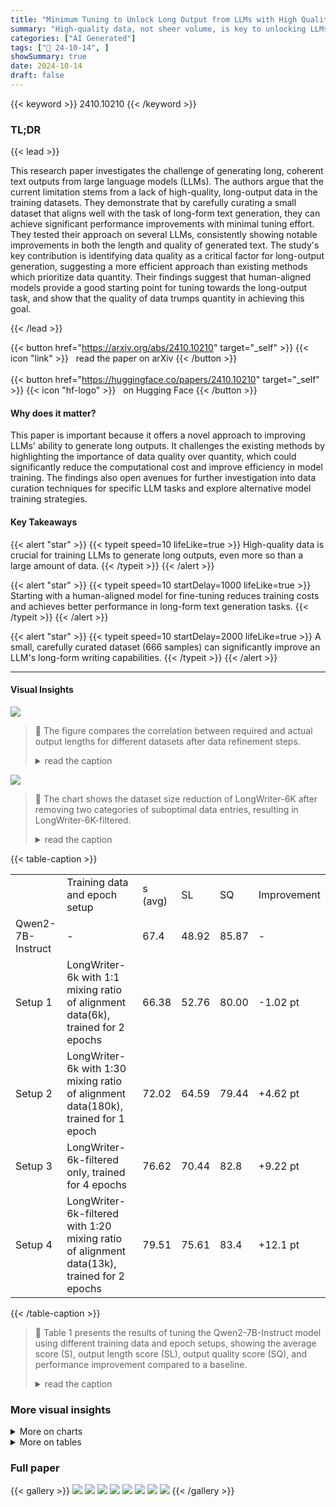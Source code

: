 ```yaml
---
title: "Minimum Tuning to Unlock Long Output from LLMs with High Quality Data as the Key"
summary: "High-quality data, not sheer volume, is key to unlocking LLMs' potential for generating long, coherent outputs, as demonstrated by significant performance improvements with minimal tuning."
categories: ["AI Generated"]
tags: ["🔖 24-10-14", ]
showSummary: true
date: 2024-10-14
draft: false
---
```


{{< keyword >}} 2410.10210 {{< /keyword >}}

### TL;DR


{{< lead >}}

This research paper investigates the challenge of generating long, coherent text outputs from large language models (LLMs).  The authors argue that the current limitation stems from a lack of high-quality, long-output data in the training datasets.  They demonstrate that by carefully curating a small dataset that aligns well with the task of long-form text generation, they can achieve significant performance improvements with minimal tuning effort.  They tested their approach on several LLMs, consistently showing notable improvements in both the length and quality of generated text.  The study's key contribution is identifying data quality as a critical factor for long-output generation, suggesting a more efficient approach than existing methods which prioritize data quantity.  Their findings suggest that human-aligned models provide a good starting point for tuning towards the long-output task, and show that the quality of data trumps quantity in achieving this goal.

{{< /lead >}}


{{< button href="https://arxiv.org/abs/2410.10210" target="_self" >}}
{{< icon "link" >}} &nbsp; read the paper on arXiv
{{< /button >}}
<br><br>
{{< button href="https://huggingface.co/papers/2410.10210" target="_self" >}}
{{< icon "hf-logo" >}} &nbsp; on Hugging Face
{{< /button >}}

#### Why does it matter?
This paper is important because it offers a novel approach to improving LLMs' ability to generate long outputs.  It challenges the existing methods by highlighting the importance of data quality over quantity, which could significantly reduce the computational cost and improve efficiency in model training.  The findings also open avenues for further investigation into data curation techniques for specific LLM tasks and explore alternative model training strategies.
#### Key Takeaways

{{< alert "star" >}}
{{< typeit speed=10 lifeLike=true >}} High-quality data is crucial for training LLMs to generate long outputs, even more so than a large amount of data. {{< /typeit >}}
{{< /alert >}}

{{< alert "star" >}}
{{< typeit speed=10 startDelay=1000 lifeLike=true >}} Starting with a human-aligned model for fine-tuning reduces training costs and achieves better performance in long-form text generation tasks. {{< /typeit >}}
{{< /alert >}}

{{< alert "star" >}}
{{< typeit speed=10 startDelay=2000 lifeLike=true >}} A small, carefully curated dataset (666 samples) can significantly improve an LLM's long-form writing capabilities. {{< /typeit >}}
{{< /alert >}}

------
#### Visual Insights



![](https://ai-paper-reviewer.com/2410.10210/figures_7_0.png)

> 🔼 The figure compares the correlation between required and actual output lengths for different datasets after data refinement steps.
> <details>
> <summary>read the caption</summary>
> Figure 2: Comparison of different dataset's 'length-following' characteristics.
> </details>





![](https://ai-paper-reviewer.com/2410.10210/charts_3_0.png)

> 🔼 The chart shows the dataset size reduction of LongWriter-6K after removing two categories of suboptimal data entries, resulting in LongWriter-6K-filtered.
> <details>
> <summary>read the caption</summary>
> Figure 1: Two-Stage Data Refinement on LongWriter-6K
> </details>





{{< table-caption >}}
<table id='1' style='font-size:16px'><tr><td></td><td>Training data and epoch setup</td><td>s (avg)</td><td>SL</td><td>SQ</td><td>Improvement</td></tr><tr><td>Qwen2-7B-Instruct</td><td>-</td><td>67.4</td><td>48.92</td><td>85.87</td><td>-</td></tr><tr><td>Setup 1</td><td>LongWriter-6k with 1:1 mixing ratio of alignment data(6k), trained for 2 epochs</td><td>66.38</td><td>52.76</td><td>80.00</td><td>-1.02 pt</td></tr><tr><td>Setup 2</td><td>LongWriter-6k with 1:30 mixing ratio of alignment data(180k), trained for 1 epoch</td><td>72.02</td><td>64.59</td><td>79.44</td><td>+4.62 pt</td></tr><tr><td>Setup 3</td><td>LongWriter-6k-filtered only, trained for 4 epochs</td><td>76.62</td><td>70.44</td><td>82.8</td><td>+9.22 pt</td></tr><tr><td>Setup 4</td><td>LongWriter-6k-filtered with 1:20 mixing ratio of alignment data(13k), trained for 2 epochs</td><td>79.51</td><td>75.61</td><td>83.4</td><td>+12.1 pt</td></tr></table>{{< /table-caption >}}

> 🔼 Table 1 presents the results of tuning the Qwen2-7B-Instruct model using different training data and epoch setups, showing the average score (S), output length score (SL), output quality score (SQ), and performance improvement compared to a baseline.
> <details>
> <summary>read the caption</summary>
> Table 1: Tuning Qwen2-7B-Instruct with various setups for long-writing task.
> </details>



### More visual insights



<details>
<summary>More on charts
</summary>


![](https://ai-paper-reviewer.com/2410.10210/charts_3_1.png)

> 🔼 Figure 2 shows a comparison of the length-following characteristics of different datasets after applying filtration of Category 1 and 2 data entries, illustrating the improved correlation between required and actual output lengths after data refinement.
> <details>
> <summary>read the caption</summary>
> Figure 2: Comparison of different dataset's 'length-following' characteristics.
> </details>


![](https://ai-paper-reviewer.com/2410.10210/charts_5_0.png)

> 🔼 The chart compares the length-following characteristics of the original Qwen2-7B-Instruct model and the fine-tuned MS-LongWriter-Qwen2-7B-Instruct model, showing improved adherence to the instructed length in the latter.
> <details>
> <summary>read the caption</summary>
> Figure 3: Improvement on \'length-following\' characteristics on Qwen2-7B-Instruct.
> </details>


</details>



<details>
<summary>More on tables
</summary>


{{< table-caption >}}
<table id='1' style='font-size:18px'><tr><td></td><td>Training data and epoch setup</td><td>s (avg) SL SQ</td><td>Improvement</td></tr><tr><td>GLM4-9b-Chat</td><td>-</td><td>67.8 52.8 82.78</td><td>-</td></tr><tr><td>LongWriter-GLM4-9B[7, 8]</td><td>Trained from GLM-4-9B[11] with LongWrite-6k plus 1:30 mixing ratio using entire GLM chat SFT dataset (180k), trained for 4 epochs</td><td>80.5 78.6 82.3</td><td>+12.7 pt</td></tr><tr><td>Setup 4</td><td>LongWriter-6k-filtered with 1:20 mixing ratio of alignment data (13k), trained for 2 epochs</td><td>79.88 77.42 82.33</td><td>+12.08 pt</td></tr></table>{{< /table-caption >}}
> 🔼 Table 2 presents the results of tuning the GLM4-9b-Chat model using different training data setups and compares the performance to the original LongWriter model.
> <details>
> <summary>read the caption</summary>
> Table 2: Tuning GLM4-9b-Chat with various setups for long-writing task.
> </details>

{{< table-caption >}}
<table id='3' style='font-size:18px'><tr><td></td><td>Training data and epoch setup</td><td>s (avg)</td><td>SL</td><td>SQ</td><td>Improvement</td></tr><tr><td>Qwen2. 5-7B-Instruct</td><td>-</td><td>75.79</td><td>66.4</td><td>85.17</td><td>-</td></tr><tr><td>Setup 4</td><td>LongWriter-6k-filtered with 1:20 mixing ratio of alignment data (13k), trained for 2 epochs</td><td>79.88</td><td>77.42</td><td>82.33</td><td>+4.75 pt</td></tr><tr><td>Setup 5</td><td>Based on Setup 4, introduce additional annealing with learning rate of 2e - 6 using LongWriter-6k-filtered for another 2 epochs</td><td>82.84</td><td>81.24</td><td>84.44</td><td>+7.05 pt</td></tr></table>{{< /table-caption >}}
> 🔼 The table presents the performance of the Qwen2.5-7B-Instruct model fine-tuned using different training data and epoch setups for long-form text generation.
> <details>
> <summary>read the caption</summary>
> Table 3: Tuning Qwen2.5-7B-Instruct with various setups for long-writing task.
> </details>

</details>


### Full paper

{{< gallery >}}
<img src="https://ai-paper-reviewer.com/2410.10210/1.png" class="grid-w50 md:grid-w33 xl:grid-w25" />
<img src="https://ai-paper-reviewer.com/2410.10210/2.png" class="grid-w50 md:grid-w33 xl:grid-w25" />
<img src="https://ai-paper-reviewer.com/2410.10210/3.png" class="grid-w50 md:grid-w33 xl:grid-w25" />
<img src="https://ai-paper-reviewer.com/2410.10210/4.png" class="grid-w50 md:grid-w33 xl:grid-w25" />
<img src="https://ai-paper-reviewer.com/2410.10210/5.png" class="grid-w50 md:grid-w33 xl:grid-w25" />
<img src="https://ai-paper-reviewer.com/2410.10210/6.png" class="grid-w50 md:grid-w33 xl:grid-w25" />
<img src="https://ai-paper-reviewer.com/2410.10210/7.png" class="grid-w50 md:grid-w33 xl:grid-w25" />
<img src="https://ai-paper-reviewer.com/2410.10210/8.png" class="grid-w50 md:grid-w33 xl:grid-w25" />
{{< /gallery >}}